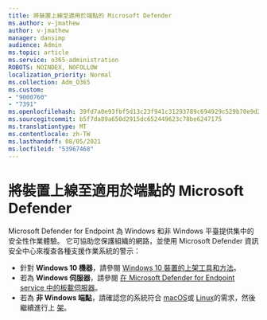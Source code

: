 ```yaml
---
title: 將裝置上線至適用於端點的 Microsoft Defender
ms.author: v-jmathew
author: v-jmathew
manager: dansimp
audience: Admin
ms.topic: article
ms.service: o365-administration
ROBOTS: NOINDEX, NOFOLLOW
localization_priority: Normal
ms.collection: Adm_O365
ms.custom:
- "9000760"
- "7391"
ms.openlocfilehash: 39fd7a0e93fbf5d13c23f941c31293789c694929c529b70e9d2a9558dc3f2874
ms.sourcegitcommit: b5f7da89a650d2915dc652449623c78be6247175
ms.translationtype: MT
ms.contentlocale: zh-TW
ms.lasthandoff: 08/05/2021
ms.locfileid: "53967468"
---
```

# <a name="onboard-devices-to-microsoft-defender-for-endpoint"></a>將裝置上線至適用於端點的 Microsoft Defender

Microsoft Defender for Endpoint 為 Windows 和非 Windows 平臺提供集中的安全性作業體驗。 它可協助您保護組織的網路，並使用 Microsoft Defender 資訊安全中心來複查各種支援作業系統的警示：

- 針對 **Windows 10 機器**，請參閱 [Windows 10 裝置的上架工具和方法](https://go.microsoft.com/fwlink/?linkid=2143460)。
- 若為 **Windows 伺服器**，請參閱 [在 Microsoft Defender for Endpoint service 中的板載伺服器](https://go.microsoft.com/fwlink/?linkid=2143627)。
- 若為 **非 Windows 端點**，請確認您的系統符合 [macOS](https://go.microsoft.com/fwlink/?linkid=2143461)或 [Linux](https://go.microsoft.com/fwlink/?linkid=2143462)的需求，然後繼續進行上 [架](https://go.microsoft.com/fwlink/?linkid=2143628)。
